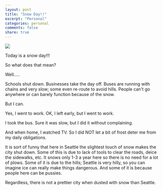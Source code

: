 ```yaml
---
layout: post
title: "Snow Day!!"
excerpt: "Personal"
categories: personal
comments: false
share: true
---
```



![](https://static1.squarespace.com/static/551b8115e4b088e1f801c9e2/t/584e46d8d482e93820797e05/1481524972150/The+Space+Needle+in+the+snow+in+2001.)







Today is a snow day!!!


So what does that mean?

Well.....


Schools shut down. Businesses take the day off. Buses are running with chains and very slow; some even re-route to avoid hills. People can't go anywhere or can barely function because of the snow. 


But I can.


Yes, I went to work. OK, I left early, but I went to work.


I took the bus. Sure it was slow, but I did it without complaining.



And when home, I watched TV. So I did NOT let a bit of frost deter me from my daily obligations.





It is sort of funny that here in Seattle the slightest touch of snow makes the city shut down. Some of this is due to lack of tools to clear the roads, deice the sidewalks, etc. It snows only 1-3 a year here so there is no need for a lot of plows. Some of it is due to the hills; Seattle is very hilly, so you can imagine ice can really make things dangerous. And some of it is because people here can be pussies.








Regardless, there is not a prettier city when dusted with snow than Seattle. 

